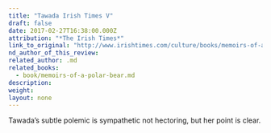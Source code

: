 ```yaml
---
title: "Tawada Irish Times V"
draft: false
date: 2017-02-27T16:38:00.000Z
attribution: "*The Irish Times*"
link_to_original: "http://www.irishtimes.com/culture/books/memoirs-of-a-polar-bear-review-an-animal-for-remembering-1.2975484"
nd_author_of_this_review:
related_author: .md
related_books:
  - book/memoirs-of-a-polar-bear.md
description:
weight:
layout: none
---
```

Tawada’s subtle polemic is sympathetic not hectoring, but her point is clear.

